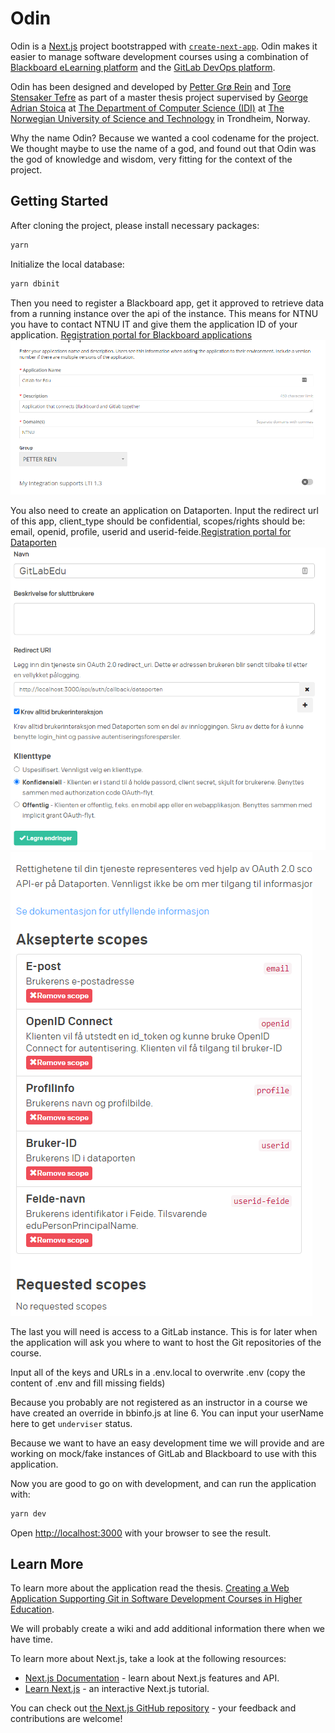 # Odin

Odin is a [Next.js](https://nextjs.org/) project bootstrapped with [`create-next-app`](https://github.com/vercel/next.js/tree/canary/packages/create-next-app). Odin makes it easier to manage software development courses using a combination of [Blackboard eLearning platform](https://www.blackboard.com/en-eu) and the [GitLab DevOps platform](https://about.gitlab.com/). 

Odin has been designed and developed by [Petter Grø Rein](https://www.ntnu.edu/employees/pettegre) and [Tore Stensaker Tefre](https://www.ntnu.edu/employees/torestef) as part of a master thesis project supervised by [George Adrian Stoica](https://www.ntnu.edu/employees/stoica) at [The Department of Computer Science (IDI)](https://www.ntnu.edu/idi) at [The Norwegian University of Science and Technology](https://www.ntnu.edu) in Trondheim, Norway.

Why the name Odin? Because we wanted a cool codename for the project. We thought maybe to use the name of a god, and found out that Odin was the god of knowledge and wisdom, very fitting for the context of the project.

## Getting Started

After cloning the project, please install necessary packages:

```bash
yarn
```

Initialize the local database:

```bash
yarn dbinit
```

Then you need to register a Blackboard app, get it approved to retrieve data from a running instance over the api of the instance. This means for NTNU you have to contact NTNU IT and give them the application ID of your application. [Registration portal for Blackboard applications](https://developer.blackboard.com/portal/applications/create)
![Blackboard settings of application](https://github.com/GitForEdu/odin/blob/master/documentation/assets/blackboard_settings_odin.png?raw=true)

You also need to create an application on Dataporten. Input the redirect url of this app, client_type should be confidential, scopes/rights should be: email, openid, profile, userid and userid-feide.[Registration portal for Dataporten](https://dashboard.dataporten.no/#!/_)
![Settings of application on Dataporten](https://github.com/GitForEdu/odin/blob/master/documentation/assets/screenshot_of_settings_dataporten_odin.png?raw=true)
![Required scopes for application](https://github.com/GitForEdu/odin/blob/master/documentation/assets/scopes_of_odin_dataporten.png?raw=true)

The last you will need is access to a GitLab instance. This is for later when the application will ask you where to want to host the Git repositories of the course.

Input all of the keys and URLs in a .env.local to overwrite .env (copy the content of .env and fill missing fields)

Because you probably are not registered as an instructor in a course we have created an override in bbinfo.js at line 6. You can input your userName here to get `underviser` status.

Because we want to have an easy development time we will provide and are working on mock/fake instances of GitLab and Blackboard to use with this application.

Now you are good to go on with development, and can run the application with:

```bash
yarn dev
```


Open [http://localhost:3000](http://localhost:3000) with your browser to see the result.

## Learn More

To learn more about the application read the thesis. [Creating a Web Application Supporting Git in Software Development Courses in Higher Education](https://github.com/GitForEdu/odin/blob/master/documentation/FinalThesis.pdf?raw=true).

We will probably create a wiki and add additional information there when we have time.

To learn more about Next.js, take a look at the following resources:

- [Next.js Documentation](https://nextjs.org/docs) - learn about Next.js features and API.
- [Learn Next.js](https://nextjs.org/learn) - an interactive Next.js tutorial.

You can check out [the Next.js GitHub repository](https://github.com/vercel/next.js/) - your feedback and contributions are welcome!
